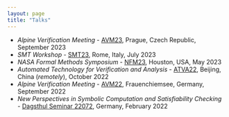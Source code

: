 ```yaml
---
layout: page
title: "Talks"
---
```


* *Alpine Verification Meeting* - [AVM23](https://d3s.mff.cuni.cz/conferences/avm23/), Prague, Czech Republic, September 2023
* *SMT Workshop* - [SMT23](https://smt-workshop.cs.uiowa.edu/2023/), Rome, Italy, July 2023
* *NASA Formal Methods Symposium* - [NFM23](https://conf.researchr.org/home/nfm-2023), Houston, USA, May 2023
* *Automated Technology for Verification and Analysis* - [ATVA22](https://atva-conference.org/2022/), Beijing, China (*remotely*), October 2022
* *Alpine Verification Meeting* - [AVM22](https://avm.sosy-lab.org/2022/), Frauenchiemsee, Germany, September 2022
* *New Perspectives in Symbolic Computation and Satisfiability Checking* - [Dagsthul Seminar 22072](https://www.dagstuhl.de/22072), Germany, February 2022